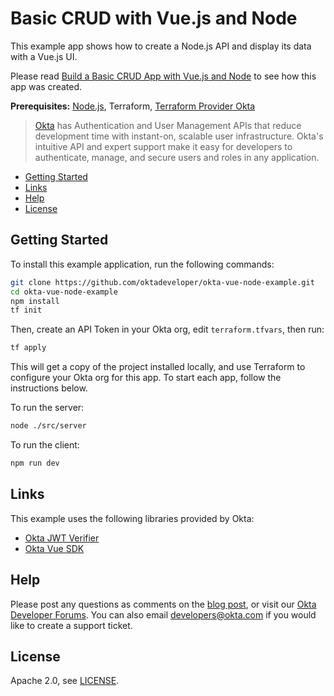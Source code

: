 # Basic CRUD with Vue.js and Node

This example app shows how to create a Node.js API and display its data with a Vue.js UI.

Please read [Build a Basic CRUD App with Vue.js and Node](https://developer.okta.com/blog/2018/02/15/build-crud-app-vuejs-node) to see how this app was created.

**Prerequisites:** [Node.js](https://nodejs.org/), Terraform, [Terraform Provider Okta](https://github.com/articulate/terraform-provider-okta)


> [Okta](https://developer.okta.com/) has Authentication and User Management APIs that reduce development time with instant-on, scalable user infrastructure. Okta's intuitive API and expert support make it easy for developers to authenticate, manage, and secure users and roles in any application.

* [Getting Started](#getting-started)
* [Links](#links)
* [Help](#help)
* [License](#license)

## Getting Started

To install this example application, run the following commands:

```bash
git clone https://github.com/oktadeveloper/okta-vue-node-example.git
cd okta-vue-node-example
npm install
tf init
```

Then, create an API Token in your Okta org, edit `terraform.tfvars`, then run:

```bash
tf apply
```

This will get a copy of the project installed locally, and use Terraform to configure your Okta org for this app. To start each app, follow the instructions below.

To run the server:

```bash
node ./src/server
```

To run the client:

```bash
npm run dev
```

## Links

This example uses the following libraries provided by Okta:

* [Okta JWT Verifier](https://github.com/okta/okta-oidc-js/tree/master/packages/jwt-verifier)
* [Okta Vue SDK](https://github.com/okta/okta-oidc-js/tree/master/packages/okta-vue)

## Help

Please post any questions as comments on the [blog post](https://developer.okta.com/blog/2018/02/15/build-crud-app-vuejs-node), or visit our [Okta Developer Forums](https://devforum.okta.com/). You can also email developers@okta.com if you would like to create a support ticket.

## License

Apache 2.0, see [LICENSE](LICENSE).
